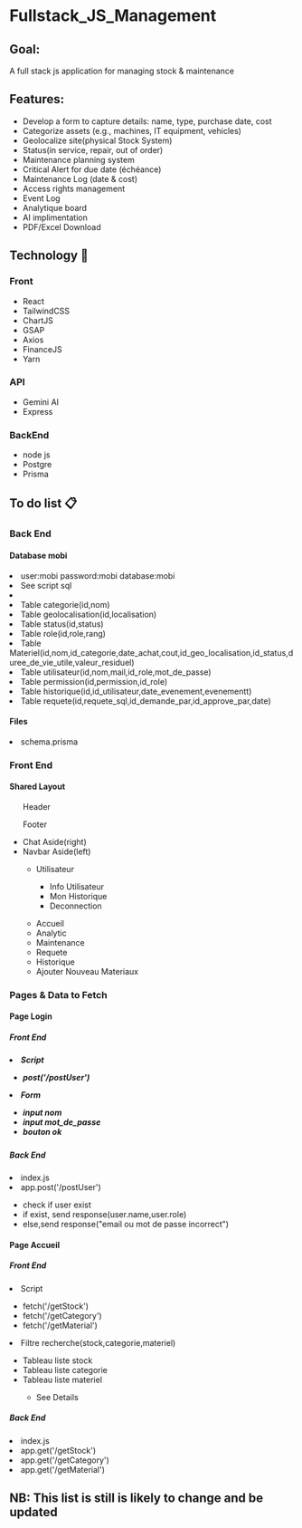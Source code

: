 # Fullstack_JS_Management
<h2>Goal:</h2>
<p>A full stack js application for managing stock &amp; maintenance</p>
<h2>Features:</h2>
<ul>
  <li>Develop a form to capture details: name, type, purchase date, cost</li>
  <li>Categorize assets (e.g., machines, IT equipment, vehicles)</li>
  <li>Geolocalize site(physical Stock System)</li>
  <li>Status(in service, repair, out of order)</li>
  <li>Maintenance planning system</li>
  <li>Critical Alert for due date (&eacute;ch&eacute;ance) </li>
  <li>Maintenance Log (date & cost)</li>
  <li>Access rights management</li>
  <li>Event Log</li>
  <li>Analytique board</li>
  <li>AI implimentation</li>
  <li>PDF/Excel Download</li>
</ul>
<h2>Technology &#x1F680;</h2>
  <h3>Front</h3>
  <ul>
    <li>React</li>
    <li>TailwindCSS</li>
    <li>ChartJS</li>
    <li>GSAP</li>
    <li>Axios</li>
    <li>FinanceJS</li>
    <li>Yarn</li>
  </ul>
  <h3>API</h3>
  <ul>
    <li>Gemini AI</li>
    <li>Express</li>
  </ul>
  <h3>BackEnd</h3>
  <ul>
    <li>node js</li>
    <li>Postgre</li>
    <li>Prisma</li>
  </ul>
<h2>To do list &#x1F4CB;</h2>
    <h3>Back End</h3>
        <h4>Database mobi</h4>
            <li>user:mobi password:mobi database:mobi</li>
            <li>See script sql<li>
            <li>Table categorie(id,nom)</li>
            <li>Table geolocalisation(id,localisation)</li>
            <li>Table status(id,status)</li>
            <li>Table role(id,role,rang)</li>
            <li>Table Materiel(id,nom,id_categorie,date_achat,cout,id_geo_localisation,id_status,duree_de_vie_utile,valeur_residuel)</li>
            <li>Table utilisateur(id,nom,mail,id_role,mot_de_passe)</li>
            <li>Table permission(id,permission,id_role)</li>
            <li>Table historique(id,id_utilisateur,date_evenement,evenementt)</li>
            <li>Table requete(id,requete_sql,id_demande_par,id_approve_par,date)</li>
        <h4>Files</h4>
            <li>schema.prisma</li>
    <h3>Front End</h3>
            <h4>Shared Layout</h4>
            <ul>
              Header
            </ul>
            <ul>
              Footer
            </ul>
              <ul>
                <li>Chat Aside(right)</li>
                <li>Navbar Aside(left)</li>
                <ul>
                  <li>Utilisateur</li>
                  <ul>
                    <li>Info Utilisateur</li>
                    <li>Mon Historique</li>
                    <li>Deconnection</li>
                  </ul>
                </ul>
                <ul>
                  <li>Accueil</li>
                  <li>Analytic</li>
                  <li>Maintenance</li>
                  <li>Requete</li>
                  <li>Historique</li>
                  <li>Ajouter Nouveau Materiaux</li>
                </ul>
              </ul>
    <h3>Pages & Data to Fetch</h3>
      <h4>Page Login</h4>
        <h5>Front End<h5>
          <li>Script</li>
          <ul>
            <li>post('/postUser')</li>
          </ul>
          <li>Form</li>
          <ul>
            <li>input nom</li>
            <li>input mot_de_passe</li>
            <li>bouton ok</li>
          </ul>
        <h5>Back End</h5>
          <li>index.js</li>
          <li>app.post('/postUser')</li>
          <ul>
            <li>check if user exist</li>
            <li>if exist, send response(user.name,user.role)</li>
            <li>else,send response("email ou mot de passe incorrect")</li>
          </ul>
      <h4>Page Accueil</h4>
        <h5>Front End</h5>
          <li>Script</li>
          <ul>
            <li>fetch('/getStock')</li>
            <li>fetch('/getCategory')</li>
            <li>fetch('/getMaterial')</li>
          </ul>
          <li>Filtre recherche(stock,categorie,materiel)</li>
          <ul>
            <li>Tableau liste stock</li>
            <li>Tableau liste categorie</li>
            <li>Tableau liste materiel</li>
            <ul>
              <li>See Details</li>
            </ul>
          </ul>
        <h5>Back End</h5>
          <li>index.js</li>
          <li>app.get('/getStock')</li>
          <li>app.get('/getCategory')</li>
          <li>app.get('/getMaterial')</li>

<h2>NB: This list is still is likely to change and be updated</h2>
